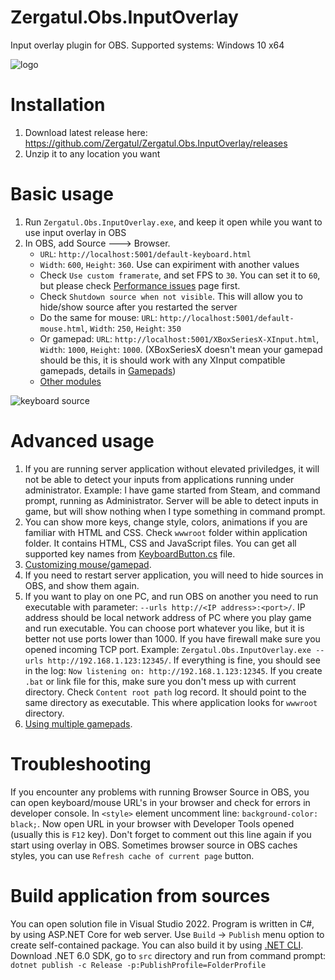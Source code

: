 # Zergatul.Obs.InputOverlay
Input overlay plugin for OBS. Supported systems: Windows 10 x64

![logo](https://github.com/Zergatul/Zergatul.Obs.InputOverlay/blob/master/docs/logo.png?raw=true)

# Installation
1. Download latest release here: https://github.com/Zergatul/Zergatul.Obs.InputOverlay/releases
1. Unzip it to any location you want

# Basic usage
1. Run `Zergatul.Obs.InputOverlay.exe`, and keep it open while you want to use input overlay in OBS
1. In OBS, add Source 🡒 Browser.
    - `URL`: `http://localhost:5001/default-keyboard.html`
    - `Width`: `600`, `Height`: `360`. Use can expiriment with another values
    - Check `Use custom framerate`, and set FPS to `30`. You can set it to `60`, but please check [Performance issues](docs/PerformanceIssues.md) page first.
    - Check `Shutdown source when not visible`. This will allow you to hide/show source after you restarted the server
    - Do the same for mouse: `URL`: `http://localhost:5001/default-mouse.html`, `Width`: `250`, `Height`: `350`
    - Or gamepad: `URL`: `http://localhost:5001/XBoxSeriesX-XInput.html`, `Width`: `1000`, `Height`: `1000`. (XBoxSeriesX doesn't mean your gamepad should be this, it is should work with any XInput compatible gamepads, details in [Gamepads](docs/Modules.md#gamepads))
    - [Other modules](docs/Modules.md)

![keyboard source](https://github.com/Zergatul/Zergatul.Obs.InputOverlay/blob/master/docs/keyboard-source.png?raw=true)

# Advanced usage
1. If you are running server application without elevated priviledges, it will not be able to detect your inputs from applications running under administrator. Example: I have game started from Steam, and command prompt, running as Administrator. Server will be able to detect inputs in game, but will show nothing when I type something in command prompt.
2. You can show more keys, change style, colors, animations if you are familiar with HTML and CSS. Check `wwwroot` folder within application folder. It contains HTML, CSS and JavaScript files. You can get all supported key names from [KeyboardButton.cs](src/Keyboard/KeyboardButton.cs) file.
3. [Customizing mouse/gamepad](docs/CustomizingMouse.md).
4. If you need to restart server application, you will need to hide sources in OBS, and show them again.
5. If you want to play on one PC, and run OBS on another you need to run executable with parameter: `--urls http://<IP address>:<port>/`. IP address should be local network address of PC where you play game and run executable. You can choose port whatever you like, but it is better not use ports lower than 1000. If you have firewall make sure you opened incoming TCP port. Example: `Zergatul.Obs.InputOverlay.exe --urls http://192.168.1.123:12345/`. If everything is fine, you should see in the log: `Now listening on: http://192.168.1.123:12345`. If you create `.bat` or link file for this, make sure you don't mess up with current directory. Check `Content root path` log record. It should point to the same directory as executable. This where application looks for `wwwroot` directory.
6. [Using multiple gamepads](docs/MultipleGamepads.md).

# Troubleshooting
If you encounter any problems with running Browser Source in OBS, you can open keyboard/mouse URL's in your browser and check for errors in developer console. In `<style>` element uncomment line: `background-color: black;`. Now open URL in your browser with Developer Tools opened (usually this is `F12` key). Don't forget to comment out this line again if you start using overlay in OBS. Sometimes browser source in OBS caches styles, you can use `Refresh cache of current page` button.

# Build application from sources
You can open solution file in Visual Studio 2022. Program is written in C#, by using ASP.NET Core for web server. Use `Build` -> `Publish` menu option to create self-contained package.
You can also build it by using [.NET CLI](https://docs.microsoft.com/en-us/dotnet/core/tools/). Download .NET 6.0 SDK, go to `src` directory and run from command prompt: `dotnet publish -c Release -p:PublishProfile=FolderProfile`
